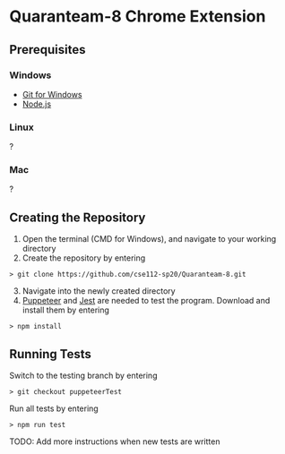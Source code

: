 # Quaranteam-8 Chrome Extension

## Prerequisites

### Windows

+  [Git for Windows](https://gitforwindows.org/)
+  [Node.js](https://nodejs.org/en/)

### Linux

?

### Mac

?

## Creating the Repository

1.  Open the terminal (CMD for Windows), and navigate to your working directory
2.  Create the repository by entering

```shell
> git clone https://github.com/cse112-sp20/Quaranteam-8.git
```

3.  Navigate into the newly created directory
4.  [Puppeteer](https://developers.google.com/web/tools/puppeteer/) and [Jest](https://jestjs.io/) are needed to test the program. Download and install them by entering

```shell
> npm install
```

## Running Tests

Switch to the testing branch by entering

```shell
> git checkout puppeteerTest
```

Run all tests by entering

```shell
> npm run test
```

TODO: Add more instructions when new tests are written
